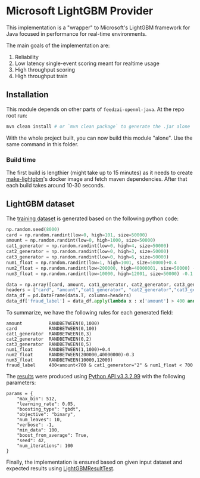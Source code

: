 # Microsoft LightGBM Provider

This implementation is a "wrapper" to Microsoft's LightGBM framework for Java focused in performance for real-time environments.

The main goals of the implementation are:

1.  Reliability
2.  Low latency single-event scoring meant for realtime usage
3.  High throughput scoring
4.  High throughput train

## Installation

This module depends on other parts of `feedzai-openml-java`. At the repo root run:

```bash
mvn clean install # or `mvn clean package` to generate the .jar alone
```

With the whole project built, you can now build this module "alone". Use the same command in this folder.


### Build time

The first build is lengthier (might take up to 15 minutes) as it needs to create [make-lightgbm](https://github.com/feedzai/make-lightgbm/)'s docker image and fetch maven dependencies. After that each build takes around 10-30 seconds.

## LightGBM dataset
The [training dataset](lightgbm-provider/src/test/resources/treeshap_t/treeshap_train.csv) is generated based on
the following python code:
```python
np.random.seed(8000)
card = np.random.randint(low=0, high=101, size=50000)
amount = np.random.randint(low=0, high=1000, size=50000)
cat1_generator = np.random.randint(low=0, high=4, size=50000)
cat2_generator = np.random.randint(low=0, high=3, size=50000)
cat3_generator = np.random.randint(low=0, high=6, size=50000)
num1_float = np.random.randint(low=1, high=1001, size=50000)+0.4
num2_float = np.random.randint(low=200000, high=40000001, size=50000) -0.3
num3_float = np.random.randint(low=10000, high=12001, size=50000) -0.1

data = np.array([card, amount, cat1_generator, cat2_generator, cat3_generator, num1_float, num2_float, num3_float])
headers = ["card", "amount","cat1_generator", "cat2_generator","cat3_generator", "num1_float", "num2_float", "num3_float"]
data_df = pd.DataFrame(data.T, columns=headers)
data_df['fraud_label'] = data_df.apply(lambda x : x['amount'] > 400 and x['amount'] < 700  and x["cat1_generator"]==2 and x["num1_float"] < 700, axis=1).astype(int)
```

To summarize, we have the following rules for each generated field:
```
amount          RANDBETWEEN(0,1000)
card	        RANDBETWEEN(0,100)
cat1_generator	RANDBETWEEN(0,3)
cat2_generator	RANDBETWEEN(0,2)
cat3_generator	RANDBETWEEN(0,5)
num1_float  	RANDBETWEEN(1,1000)+0.4
num2_float  	RANDBETWEEN(200000,40000000)-0.3
num3_float  	RANDBETWEEN(10000,12000)
fraud_label     400<amount<700 & cat1_generator="2" & num1_float < 700
```
The [results](lightgbm-provider/src/test/resources/treeshap_t/treeshap_result.csv) were produced using
[Python API v3.3.2.99](https://lightgbm.readthedocs.io/en/latest/pythonapi/lightgbm.LGBMClassifier.html#lightgbm.LGBMClassifier.predict)
with the following parameters:
```
params = {
    "max_bin": 512,
    "learning_rate": 0.05,
    "boosting_type": "gbdt",
    "objective": "binary",
    "num_leaves": 10,
    "verbose": -1,
    "min_data": 100,
    "boost_from_average": True,
    "seed": 42,
    "num_iterations": 100
}
```
Finally, the implementation is ensured based on given input dataset and expected results using
[LightGBMResultTest](lightgbm-provider/src/test/java/com/feedzai/openml/provider/lightgbm/LightGBMResultTest.java).
